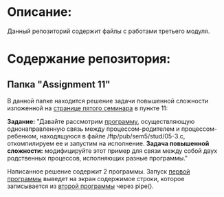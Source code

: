 # Описание:
Данный репозиторий содержит файлы с работами третьего модуля.  
  
# Содержание репозитория:  

## Папка "Assignment 11"  
  
В данной папке находится решение задачи повышенной сложности изложенной на [странице пятого семинара](http://asu.cs.nstu.ru/~evgen/05/prep/sem5.html) в пункте 11:  
  
**Задание:** "Давайте рассмотрим [программу](http://asu.cs.nstu.ru/~evgen/05/stud/05-3c.html), осуществляющую однонаправленную связь между процессом-родителем и процессом-ребенком, находящуюся в файле /ftp/pub/sem5/stud/05-3.c, откомпилируем ее и запустим на исполнение. **Задача повышенной сложности:** модифицируйте этот пример для связи между собой двух родственных процессов, исполняющих разные программы." 
  
Написанное решение содержит 2 программы. Запуск [первой программы](https://github.com/VolkovYury/Eltex.module3/blob/b8040d408ae42d408e1d2b5945444acfac2a137b/Assigment%2011/FirstProgram11.c) выведет на экран содержимое строки, которое записывается из [второй программы](https://github.com/VolkovYury/Eltex.module3/blob/b8040d408ae42d408e1d2b5945444acfac2a137b/Assigment%2011/SecondProgram11.c) через pipe().
  
  